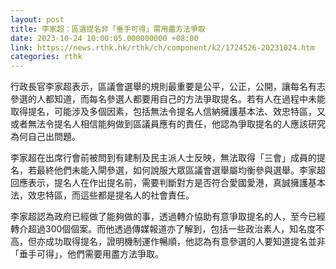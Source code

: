 ```yaml
---
layout: post
title: 李家超：區選提名非「垂手可得」需用盡方法爭取
date: 2023-10-24 10:00:05.000000000 +08:00
link: https://news.rthk.hk/rthk/ch/component/k2/1724526-20231024.htm
categories: rthk
---
```


行政長官李家超表示，區議會選舉的規則最重要是公平，公正，公開，讓每名有志參選的人都知道，而每名參選人都要用自己的方法爭取提名。若有人在過程中未能取得提名，可能涉及多個因素，包括無法令提名人信納擁護基本法、效忠特區，又或者無法令提名人相信能夠做到區議員應有的責任，他認為爭取提名的人應該研究為何自己出問題。

李家超在出席行會前被問到有建制及民主派人士反映，無法取得「三會」成員的提名，若最終他們未能入閘參選，如何說服大眾區議會選舉屬均衡參與選舉。李家超回應表示，提名人在作出提名前，需要判斷對方是否符合愛國愛港，真誠擁護基本法，效忠特區，而這些都是提名人的社會責任。

李家超認為政府已經做了能夠做的事，透過轉介協助有意爭取提名的人，至今已經轉介超過300個個案。而他透過傳媒報道亦了解到，包括一些政治素人，知名度不高，但亦成功取得提名，證明機制運作暢順，他認為有意參選的人要知道提名並非「垂手可得」，他們需要用盡方法爭取。
